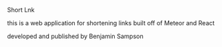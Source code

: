 Short Lnk

this is a web application for shortening links built off of Meteor and React

developed and published by Benjamin Sampson
